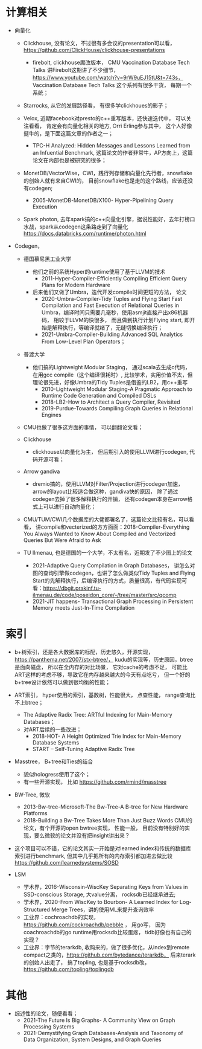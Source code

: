 # 计算相关
- 向量化
	- Clickhouse, 没有论文，不过很有多会议的presentation可以看， https://github.com/ClickHouse/clickhouse-presentations
		- firebolt, clickhouse魔改版本， CMU Vaccination Database Tech Talks 讲Firebolt这期讲了不少细节，https://www.youtube.com/watch?v=9rW9uEJ15tU&t=743s， Vaccination Database Tech Talks 这个系列有很多干货， 每期一个系统；

	- Starrocks, 从它的发展路径看， 有很多学clickhoues的影子；

	- Velox, 近期facebook对presto的c++重写版本，还快速迭代中， 可以关注看看， 肯定会有向量化相关的地方, Orri Erling参与其中， 这个人好像挺牛的，是下面这篇文章的作者之一；
		- TPC-H Analyzed: Hidden Messages and Lessons Learned from an Infuential Benchmark, 这篇论文的作者非常牛，AP方向上，这篇论文在内部也是被研究的很多；

	- MonetDB/VectorWise，CWI，践行列存储和向量化先行者，snowflake的创始人就有来自CWI的， 目前snowflake也是走的这个路线，应该还没有codegen;
		- 2005-MonetDB-MonetDB/X100- Hyper-Pipelining Query Execution

	- Spark photon, 去年spark搞的c++向量化引擎，据说性能好，去年打榜口水战，spark从codegen这条路走到了向量化 https://docs.databricks.com/runtime/photon.html

- Codegen，
	- 德国慕尼黑工业大学
		- 他们之前的系统Hyper的runtime使用了基于LLVM的技术
			- 2011-Hyper-Compiler-Efficiently Compiling Efficient Query Plans for Modern Hardware
		- 后来他们又做了Umbra，迭代开发compile时间更短的方法， 论文
			- 2020-Umbra-Compiler-Tidy Tuples and Flying Start Fast Compilation and Fast Execution of Relational Queries in Umbra，编译时间只需要几毫秒，使用asmjit直接产出x86机器码， 相较于LLVM的快很多， 而且做到执行计划Flying start, 即开始是解释执行，等编译就绪了，无缝切换编译执行；
			- 2021-Umbra-Compiler-Building Advanced SQL Analytics From Low-Level Plan Operators；
	
	- 普渡大学
		- 他们搞的Lightweight Modular Staging， 通过scala去生成c代码， 在用gcc compile（这个编译很耗时）, 比较学术，实用价值不太，但理论很先进，好像Umbra的Tidy Tuples是借鉴的LB2，用c++重写
			- 2010-Lightweight Modular Staging-A Pragmatic Approach to Runtime Code Generation and Compiled DSLs
			- 2018-LB2-How to Architect a Query Compiler, Revisited
			- 2019-Purdue-Towards Compiling Graph Queries in Relational Engines

	- CMU也做了很多这方面的事情， 可以翻翻论文看；

	- Clickhouse
		- clickhouse以向量化为主， 但后期引入的使用LLVM进行codegen, 代码开源可看；

	- Arrow gandiva
		- dremio搞的，使用LLVM对Filter/Projection进行codegen加速，arrow的layout比较适合做这种，gandiva快的原因， 除了通过codegen去掉了很多解释执行的开销， 还有codegen本身在arrow格式上可以进行自动向量化；

	- CMU/TUM/CWI几个数据库的大佬都署名了，这篇论文比较有名，可以看看， 讲compile和vecterized的方方面面：2018-Compiler-Everything You Always Wanted to Know About Compiled and Vectorized Queries But Were Afraid to Ask

	- TU Ilmenau, 也是德国的一个大学，不太有名，近期发了不少图上的论文
		- 2021-Adaptive Query Compilation in Graph Databases， 讲怎么对图的查询引擎做codegen，也讲了怎么做类似Tidy Tuples and Flying Start的先解释执行，后编译执行的方式，质量很高，有代码实现可看：https://dbgit.prakinf.tu-ilmenau.de/code/poseidon_core/-/tree/master/src/qcomp
		- 2021-JIT happens- Transactional Graph Processing in Persistent Memory meets Just-In-Time Compilation


# 索引
- b+树索引，还是各大数据库的标配，历史悠久，开源实现，https://panthema.net/2007/stx-btree/， kudu的实现等，历史原因，btree是面向磁盘， 所以在全内存的对比场景， 它对cache的考虑不足， 可能比ART这样的考虑不够，导致它在内存越来越大的今天有点吃亏， 但一个好的b+tree设计依然可以做到很均衡的性能；
	
- ART索引， hyper使用的索引，基数树，性能很大， 点查性能， range查询比不上btree；
	- The Adaptive Radix Tree: ARTful Indexing for Main-Memory Databases；
	- 对ART后续的一些改进；
		- 2018-HOT- A Height Optimized Trie Index for Main-Memory Database Systems
		- START – Self-Tuning Adaptive Radix Tree
- Masstree， B+tree和Ties的结合
	- 貌似hologress使用了这个；
	- 有一些开源实现， 比如 https://github.com/rmind/masstree
- BW-Tree, 微软
	- 2013-Bw-tree-Microsoft-The Bw-Tree-A B-tree for New Hardware Platforms 
	- 2018-Building a Bw-Tree Takes More Than Just Buzz Words CMU的论文，有个开源的open bwtree实现， 性能一般， 目前没有特别好的实现，要么微软的论文并没有把insight讲出来？

- 这个项目可以不错，它的论文其实一开始是对learned index和传统的数据库索引进行benchmark, 但其中几乎把所有的内存索引都加进去做比较 https://github.com/learnedsystems/SOSD

- LSM
	- 学术界，2016-Wisconsin-WiscKey Separating Keys from Values in SSD-conscious Storage, 大value分离， rocksdb已经继承进去;
	- 学术界，2020-From WiscKey to Bourbon- A Learned Index for Log-Structured Merge Trees，讲的使用ML来提升查询效率
	- 工业界：cochroachdb的实现， https://github.com/cockroachdb/pebble ， 用go写， 因为coachroachdb的go runtime用rocksdb比较蛋疼， tidb好像也有自己的实现？
	- 工业界：字节的terarkdb, 收购来的，做了很多优化，从index到remote compact之类的，https://github.com/bytedance/terarkdb， 后来terark的创始人出走了， 搞了topling, 也是基于rocksdb改， https://github.com/topling/toplingdb


# 其他
- 综述性的论文，随便看看；
	- 2021-The Future Is Big Graphs- A Community View on Graph Processing Systems
	- 2021-Demystifying Graph Databases-Analysis and Taxonomy of Data Organization, System Designs, and Graph Queries

